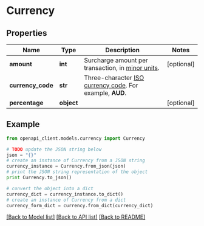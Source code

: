 # Currency


## Properties
Name | Type | Description | Notes
------------ | ------------- | ------------- | -------------
**amount** | **int** | Surcharge amount per transaction, in [minor units](https://docs.adyen.com/development-resources/currency-codes). | [optional] 
**currency_code** | **str** | Three-character [ISO currency code](https://docs.adyen.com/development-resources/currency-codes). For example, **AUD**. | 
**percentage** | **object** |  | [optional] 

## Example

```python
from openapi_client.models.currency import Currency

# TODO update the JSON string below
json = "{}"
# create an instance of Currency from a JSON string
currency_instance = Currency.from_json(json)
# print the JSON string representation of the object
print Currency.to_json()

# convert the object into a dict
currency_dict = currency_instance.to_dict()
# create an instance of Currency from a dict
currency_form_dict = currency.from_dict(currency_dict)
```
[[Back to Model list]](../README.md#documentation-for-models) [[Back to API list]](../README.md#documentation-for-api-endpoints) [[Back to README]](../README.md)


